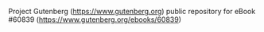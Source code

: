 Project Gutenberg (https://www.gutenberg.org) public repository for eBook #60839 (https://www.gutenberg.org/ebooks/60839)
